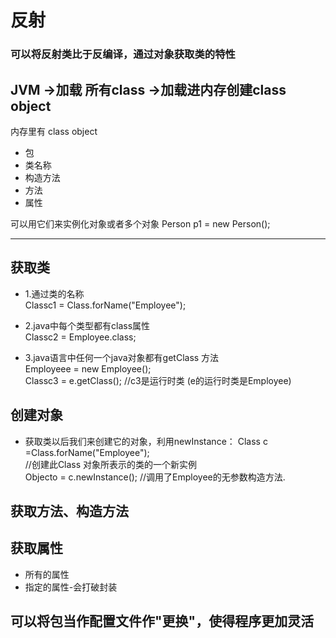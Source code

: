 # 反射
### 可以将反射类比于反编译，通过对象获取类的特性

## JVM →加载 所有class →加载进内存创建class object

内存里有 class object
* 包
* 类名称
* 构造方法
* 方法
* 属性

可以用它们来实例化对象或者多个对象
      Person p1 = new Person();

***
## 获取类
* 1.通过类的名称  
      Classc1 = Class.forName("Employee");  
* 2.java中每个类型都有class属性  
      Classc2 = Employee.class;  

* 3.java语言中任何一个java对象都有getClass 方法  
      Employeee = new Employee();  
      Classc3 = e.getClass(); //c3是运行时类 (e的运行时类是Employee)  

## 创建对象
* 获取类以后我们来创建它的对象，利用newInstance：
      Class c =Class.forName("Employee");  
      //创建此Class 对象所表示的类的一个新实例  
      Objecto = c.newInstance(); //调用了Employee的无参数构造方法.  

## 获取方法、构造方法

## 获取属性
* 所有的属性
* 指定的属性-会打破封装

## 可以将包当作配置文件作"更换"，使得程序更加灵活
